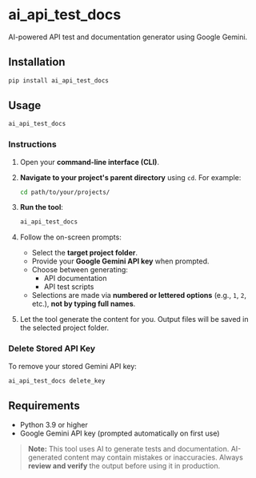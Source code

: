 # ai_api_test_docs

AI-powered API test and documentation generator using Google Gemini.

## Installation

```sh
pip install ai_api_test_docs
```

## Usage

```sh
ai_api_test_docs
```

### Instructions

1. Open your **command-line interface (CLI)**.
2. **Navigate to your project's parent directory** using `cd`. For example:

   ```sh
   cd path/to/your/projects/
   ```

3. **Run the tool**:

   ```sh
   ai_api_test_docs
   ```

4. Follow the on-screen prompts:
   - Select the **target project folder**.
   - Provide your **Google Gemini API key** when prompted.
   - Choose between generating:
     - API documentation
     - API test scripts
   - Selections are made via **numbered or lettered options** (e.g., `1`, `2`, etc.), **not by typing full names**.

5. Let the tool generate the content for you. Output files will be saved in the selected project folder.

### Delete Stored API Key

To remove your stored Gemini API key:

```sh
ai_api_test_docs delete_key
```

## Requirements

- Python 3.9 or higher
- Google Gemini API key (prompted automatically on first use)

> **Note:** This tool uses AI to generate tests and documentation. AI-generated content may contain mistakes or inaccuracies. Always **review and verify** the output before using it in production.